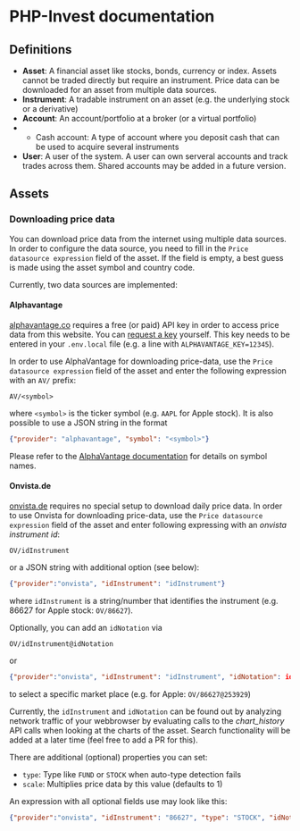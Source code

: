 # PHP-Invest documentation

## Definitions
* **Asset**:
A financial asset like stocks, bonds, currency or index.
Assets cannot be traded directly but require an instrument.
Price data can be downloaded for an asset from multiple data sources.
* **Instrument**:
A tradable instrument on an asset (e.g. the underlying stock or a derivative)
* **Account**:
An account/portfolio at a broker (or a virtual portfolio)
* * Cash account: A type of account where you deposit cash that can be used to acquire several instruments
* **User**: A user of the system.
A user can own serveral accounts and track trades across them.
Shared accounts may be added in a future version.

## Assets
### Downloading price data
You can download price data from the internet using multiple data sources.
In order to configure the data source, you need to fill in the `Price datasource expression` field of the asset. If the field is empty, a best guess is made using the asset symbol and country code.

Currently, two data sources are implemented:

<!--
#### Market Watch
MARKET WATCH IS CURRENTLY UNSUPPORTED

[MarketWatch.com](https://www.marketwatch.com/) requires no special setup to download daily price data.
This is the preferred data source when no expression is used (the asset symbol and country are automatically used to query data).
If price data cannot be downloaded automatically, you can use a custom expression with one of the following formats:
  * `ticker`: Ticker short name (e.g. `aapl` for Apple stock)
  * `countrycode:ticker`: Ticker with a country prefix (e.g. `dx:dax` for the German DAX index)
  * `type:countrycode:ticker`: Ticker with a manual type (e.g. `future::gc00` for Gold futures). Note that the country code is optional.
-->

#### Alphavantage
[alphavantage.co](https://www.alphavantage.co/) requires a free (or paid) API key in order to access price data from this website.
You can [request a key](https://www.alphavantage.co/support/#api-key) yourself. This key needs to be entered in your `.env.local` file (e.g. a line with `ALPHAVANTAGE_KEY=12345`).

In order to use AlphaVantage for downloading price-data, use the `Price datasource expression` field of the asset and enter the following expression with an `AV/` prefix:
```
AV/<symbol>
```
where `<symbol>` is the ticker symbol (e.g. `AAPL` for Apple stock).
It is also possible to use a JSON string in the format
```json
{"provider": "alphavantage", "symbol": "<symbol>"}
```
Please refer to the [AlphaVantage documentation](https://www.alphavantage.co/documentation/#daily) for details on symbol names.

#### Onvista.de
[onvista.de](https://www.onvista.de/) requires no special setup to download daily price data.
In order to use Onvista for downloading price-data, use the `Price datasource expression` field of the asset and enter following expressing with an *onvista instrument id*:
```
OV/idInstrument
```
or a JSON string with additional option (see below):
```json
{"provider":"onvista", "idInstrument": "idInstrument"}
```
where `idInstrument` is a string/number that identifies the instrument (e.g. 86627 for Apple stock: `OV/86627`).

Optionally, you can add an `idNotation` via
```
OV/idInstrument@idNotation
```
or
```json
{"provider":"onvista", "idInstrument": "idInstrument", "idNotation": idNotation}
```
to select a specific market place (e.g. for Apple: `OV/86627@253929`)

Currently, the `idInstrument` and `idNotation` can be found out by analyzing network traffic of your webbrowser by evaluating calls to the *chart_history* API calls when looking at the charts of the asset.
Search functionality will be added at a later time (feel free to add a PR for this).

There are additional (optional) properties you can set:
  * `type`: Type like `FUND` or `STOCK` when auto-type detection fails
  * `scale`: Multiplies price data by this value (defaults to 1)

An expression with all optional fields use may look like this:
```json
{"provider":"onvista", "idInstrument": "86627", "type": "STOCK", "idNotation": 253929, "scale": 1}
```
